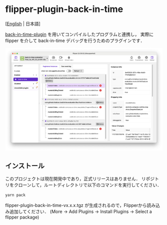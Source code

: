 # flipper-plugin-back-in-time

[[English](README.md) | 日本語]

[back-in-time-plugin](https://github.com/kitakkun/back-in-time-plugin) を用いてコンパイルしたプログラムと連携し，
実際に flipper を介して back-in-time デバッグを行うためのプラグインです．

![screenshot](docs/assets/main-screenshot.png)

## インストール

このプロジェクトは現在開発中であり，正式リリースはありません．
リポジトリをクローンして，ルートディレクトリで以下のコマンドを実行してください．

```sh
yarn pack
```

flipper-plugin-back-in-time-vx.x.x.tgz が生成されるので，Flipperから読み込み追加してください．
(More -> Add Plugins -> Install Plugins -> Select a flipper package)
